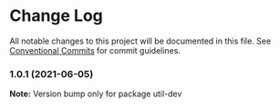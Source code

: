 # Change Log

All notable changes to this project will be documented in this file.
See [Conventional Commits](https://conventionalcommits.org) for commit guidelines.

### 1.0.1 (2021-06-05)

**Note:** Version bump only for package util-dev
